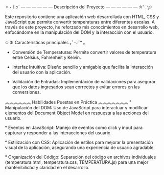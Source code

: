 ✧ ˖ ꒰ ੭´ — — — — — — Descripción del Proyecto — — — — — — ✰⁺ಿೖ୭

Este repositorio contiene una aplicación web desarrollada con HTML, CSS y JavaScript que permite convertir temperaturas entre diferentes escalas. A través de este proyecto, he reforzado mis conocimientos en desarrollo web, enfocándome en la manipulación del DOM y la interacción con el usuario.



✩ ✼ Características principales ｡ﾟ･☄° ｡

- Conversión de Temperaturas: Permite convertir valores de temperatura entre Celsius, Fahrenheit y Kelvin.

- Interfaz Intuitiva: Diseño sencillo y amigable que facilita la interacción del usuario con la aplicación.

- Validación de Entradas: Implementación de validaciones para asegurar que los datos ingresados sean correctos y evitar errores en las conversiones.

︽︽︽︽︽︽ Habilidades Puestas en Práctica ︽︽︽︽︽︽︽
° Manipulación del DOM: Uso de JavaScript para interactuar y modificar elementos del Document Object Model en respuesta a las acciones del usuario.

° Eventos en JavaScript: Manejo de eventos como click y input para capturar y responder a las interacciones del usuario.

° Estilización con CSS: Aplicación de estilos para mejorar la presentación visual de la aplicación, asegurando una experiencia de usuario agradable.

° Organización del Código: Separación del código en archivos individuales (temperatura.html, temperatura.css, TEMPERATURA.js) para una mejor mantenibilidad y claridad en el desarrollo.
